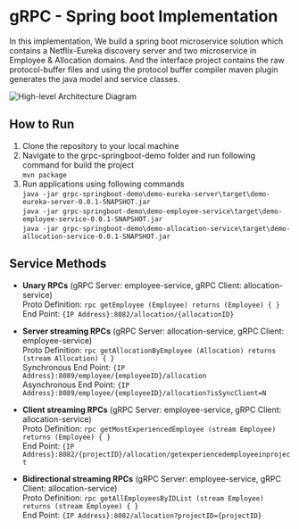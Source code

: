 # gRPC - Spring boot Implementation

In this implementation, We build a spring boot microservice solution which contains a Netflix-Eureka discovery server and two microservice in Employee & Allocation domains. And the interface project contains the raw protocol-buffer files and using the protocol buffer compiler maven plugin generates the java model and service classes.

![High-level Architecture Diagram](https://miro.medium.com/max/1250/1*u5TYUXnCdoQj7td5ohci4A.jpeg)

## How to Run
1. Clone the repository to your local machine
2. Navigate to the grpc-springboot-demo folder and run following command for build the project<br/> 
`mvn package`
3. Run applications using following commands
<br/>`java -jar grpc-springboot-demo\demo-eureka-server\target\demo-eureka-server-0.0.1-SNAPSHOT.jar`<br/>
`java -jar grpc-springboot-demo\demo-employee-service\target\demo-employee-service-0.0.1-SNAPSHOT.jar`<br/>
`java -jar grpc-springboot-demo\demo-allocation-service\target\demo-allocation-service-0.0.1-SNAPSHOT.jar`

## Service Methods

 - **Unary RPCs** (gRPC Server: employee-service, gRPC Client: allocation-service) <br/>
 Proto Definition:  `rpc getEmployee (Employee) returns (Employee) {
    }`<br/>
     End Point: `{IP Address}:8082/allocation/{allocationID}`
    
 - **Server streaming RPCs** (gRPC Server: allocation-service, gRPC Client: employee-service)<br/>
  Proto Definition: `rpc getAllocationByEmployee (Allocation) returns (stream Allocation) {
    }`<br/>
    Synchronous End Point: `{IP Address}:8089/employee/{employeeID}/allocation`<br/>
    Asynchronous End Point: `{IP Address}:8089/employee/{employeeID}/allocation?isSyncClient=N`
    
 - **Client streaming RPCs** (gRPC Server: employee-service, gRPC Client: allocation-service)<br/>
 Proto Definition: `rpc getMostExperiencedEmployee (stream Employee) returns (Employee) {
    }`<br/>
    End Point: `{IP Address}:8082/{projectID}/allocation/getexperiencedemployeeinproject`
    
 - **Bidirectional streaming RPCs** (gRPC Server: employee-service, gRPC Client: allocation-service)<br/>
 Proto Definition: `rpc getAllEmployeesByIDList (stream Employee) returns (stream Employee) {
    }`<br/>
    End Point: `{IP Address}:8082/allocation?projectID={projectID}`

  
  
    
